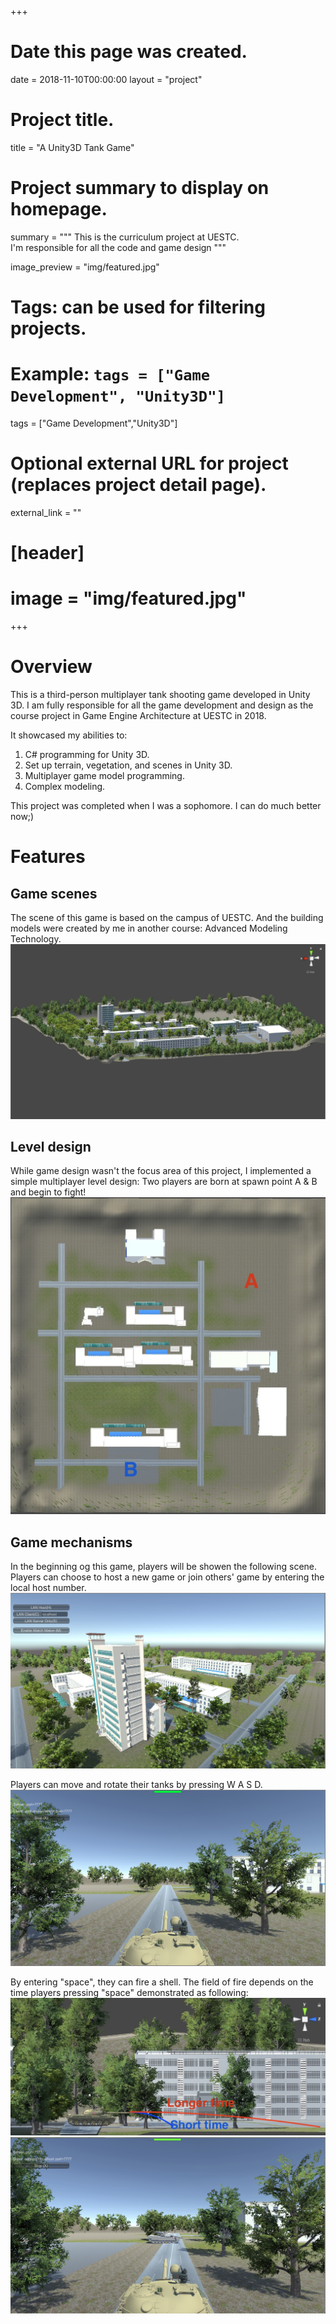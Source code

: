 +++
# Date this page was created.
date = 2018-11-10T00:00:00
layout = "project"

# Project title.
title = "A Unity3D Tank Game"

# Project summary to display on homepage.
summary = """
 This is the curriculum project at UESTC.<br>
 I'm responsible for all the code and game design
 """
 
image_preview = "img/featured.jpg"

# Tags: can be used for filtering projects.
# Example: `tags = ["Game Development", "Unity3D"]`
tags = ["Game Development","Unity3D"]

# Optional external URL for project (replaces project detail page).
external_link = ""

# [header]
# image = "img/featured.jpg"

+++

# Overview
This is a third-person multiplayer tank shooting game developed in Unity 3D.
I am fully responsible for all the game development and design as the course project in Game Engine Architecture at UESTC in 2018.

It showcased my abilities to:
1. C# programming for Unity 3D.
2. Set up terrain, vegetation, and scenes in Unity 3D.
3. Multiplayer game model programming.
4. Complex modeling.

This project was completed when I was a sophomore. I can do much better now;)

# Features
## Game scenes

The scene of this game is based on the campus of UESTC. And the building models were created by me in another course: Advanced Modeling Technology.
![Test Scene 1](img/image2.jpg)
## Level design

While game design wasn't the focus area of this project, I implemented a simple multiplayer level design: Two players are born at spawn point A & B and begin to fight!
![Test Scene 1](img/image3.jpg)

## Game mechanisms

In the beginning og this game, players will be showen the following scene. Players can choose to host a new game or join others' game by entering the local host number.
![Test Scene 1](img/image5.jpg)

Players can move and rotate their tanks by pressing W A S D. 
![Test Scene 1](img/image6.jpg)

By entering "space", they can fire a shell. The field of fire depends on the time players pressing "space" demonstrated as following:
![Test Scene 1](img/image7.jpg)
![Test Scene 1](img/image9.jpg)


